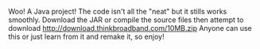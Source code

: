 Woo! A Java project! The code isn't all the "neat" but it stills works smoothly. Download the JAR or compile the source files then attempt to download http://download.thinkbroadband.com/10MB.zip
Anyone can use this or just learn from it and remake it, so enjoy!
